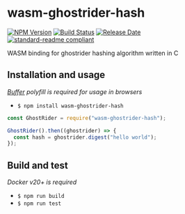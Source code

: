# wasm-ghostrider-hash

[![NPM Version](https://img.shields.io/npm/v/wasm-ghostrider-hash)](https://www.npmjs.com/package/wasm-ghostrider-hash)
[![Build Status](https://github.com/socialruins/wasm-ghostrider-hash/actions/workflows/test_and_release.yml/badge.svg)](https://github.com/socialruins/wasm-ghostrider-hash/actions/workflows/test_and_release.yml)
[![Release Date](https://img.shields.io/github/release-date/socialruins/wasm-ghostrider-hash)](https://github.com/socialruins/wasm-ghostrider-hash/releases/latest)
[![standard-readme compliant](https://img.shields.io/badge/readme%20style-standard-brightgreen)](https://github.com/RichardLitt/standard-readme)

WASM binding for ghostrider hashing algorithm written in C

## Installation and usage

_[Buffer](https://github.com/feross/buffer) polyfill is required for usage in browsers_

- `$ npm install wasm-ghostrider-hash`

```javascript
const GhostRider = require("wasm-ghostrider-hash");

GhostRider().then((ghostrider) => {
  const hash = ghostrider.digest("hello world");
});
```

## Build and test

_Docker v20+ is required_

- `$ npm run build`
- `$ npm run test`
